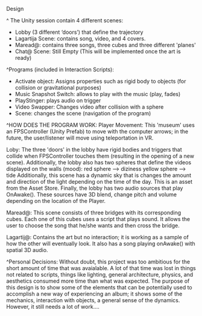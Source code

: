 Design

^ The Unity session contain 4 different scenes:
- Lobby (3 different ‘doors’) that define the trajectory
- Lagartija Scene: contains song, video, and 4 covers.
- Maread@: contains three songs, three cubes and three different 'planes'
- Chat@ Scene: Still Empty (This will be implemented once the art is ready)

^Programs (included in Interaction Scripts):
- Activate object: Assigns properties such as rigid body to objects (for collision or gravitational purposes)
- Music Snapshot Switch: allows to play with the music (play, fades)
- PlayStinger: plays audio on trigger 
- Video Swapper: Changes video after collision with a sphere
- Scene: changes the scene (navigation of the program) 


^HOW DOES THE PROGRAM WORK:
Player Movement: This 'museum' uses an FPSController (Unity Prefab) to move with the computer arrows; in the future, the user/listener will move using teleportation in VR. 

Loby: The three 'doors' in the lobby have rigid bodies and triggers that collide when FPSController touches them (resulting in the opening of a new scene). Additionally, the lobby also has two spheres that define the videos displayed on the walls (mood): 
red sphere --> diziness
yellow sphere --> tide 
Additionally, this scene has a dynamic sky that is changes the amount and direction of the light depending on the time of the day. This is an asset from the Asset Store.
Finally, the lobby has two audio sources that play OnAwake(). These sources have 3D blend, change pitch and volume depending on the location of the Player.

Maread@: This scene consists of three bridges with its corresponding cubes. Each one of this cubes uses a script that plays sound. It allows the user to choose the song that he/she wants and then cross the bridge. 

Lagartij@: Contains the art but no interaction; it is working as a sample of how the other will eventually look. It also has a song playing onAwake() with spatial 3D audio. 

^Personal Decisions: 
Without doubt, this project was too ambitious for the short amount of time that was avaialable. A lot of that time was lost in things not related to scripts, things like lighting, general architecture, physics, and aesthetics consumed more time than what was expected. 
The purpose of this design is to show some of the elements that can be potentially used to accomplish a new way of experiencing an album; it shows some of the mechanics, interaction with objects, a general sense of the dynamics.
However, it still needs a lot of work....




